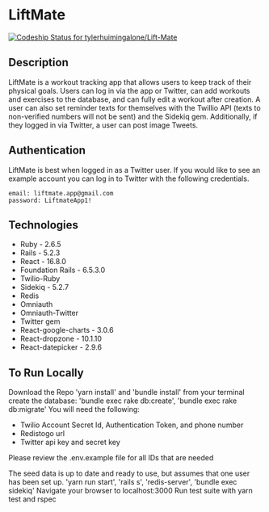 # LiftMate

[![Codeship Status for tylerhuimingalone/Lift-Mate](https://app.codeship.com/projects/aac44a20-d37a-0137-df31-62d87e3fb128/status?branch=master)](https://app.codeship.com/projects/370108)

## Description
LiftMate is a workout tracking app that allows users to keep track of their physical goals. Users can log in via the app or Twitter, can add workouts and exercises to the database, and can fully edit a workout after creation. A user can also set reminder texts for themselves with the Twillio API (texts to non-verified numbers will not be sent) and the Sidekiq gem. Additionally, if they logged in via Twitter, a user can post image Tweets.

## Authentication
LiftMate is best when logged in as a Twitter user. If you would like to see an example account you can log in to Twitter with the following credentials.
```
email: liftmate.app@gmail.com
password: LiftmateApp1!
 ```

## Technologies
- Ruby - 2.6.5
- Rails - 5.2.3
- React - 16.8.0
- Foundation Rails - 6.5.3.0
- Twilio-Ruby
- Sidekiq - 5.2.7
- Redis
- Omniauth
- Omniauth-Twitter
- Twitter gem
- React-google-charts - 3.0.6
- React-dropzone - 10.1.10
- React-datepicker - 2.9.6

## To Run Locally
Download the Repo
'yarn install' and 'bundle install' from your terminal
create the database: 'bundle exec rake db:create', 'bundle exec rake db:migrate'
You will need the following:
 - Twilio Account Secret Id, Authentication Token, and phone number
 - Redistogo url
 - Twitter api key and secret key

  Please review the .env.example file for all IDs that are needed

The seed data is up to date and ready to use, but assumes that one user has been set up.
'yarn run start', 'rails s', 'redis-server', 'bundle exec sidekiq'
Navigate your browser to localhost:3000
Run test suite with yarn test and rspec
